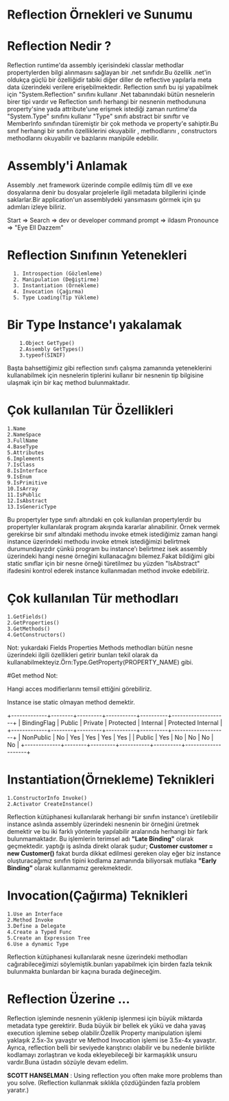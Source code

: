 # Reflection Örnekleri ve Sunumu


 # Reflection Nedir ? 
 
Reflection runtime'da assembly içerisindeki classlar methodlar propertylerden bilgi alınmasını sağlayan bir .net sınıfıdır.Bu özellik .net'in oldukça güçlü bir özelliğidir tabiki diğer diller de reflective yapılarla meta data üzerindeki verilere erişebilmektedir.
Reflection sınıfı bu işi yapabilmek için "System.Reflection" sınıfını kullanır .Net tabanındaki bütün nesnelerin birer tipi vardır ve Reflection sınıfı herhangi bir nesnenin methodununa property'sine yada attribute'une erişmek istediği zaman runtime'da "System.Type" sınıfını kullanır "Type" sınıfı abstract bir sınıftır ve MemberInfo sınıfından türemiştir bir çok methoda ve property'e sahiptir.Bu sınıf herhangi bir sınıfın özelliklerini okuyabilir , methodlarını , constructors methodlarını okuyabilir ve  bazılarını manipüle edebilir.
 # Assembly'i Anlamak
 
 Assembly .net framework üzerinde compile edilmiş tüm dll ve exe dosyalarına denir bu dosyalar projelerle ilgili metadata bilgilerini içinde saklarlar.Bir application'un assemblydeki yansımasını görmek için şu adımları izleye biliriz.
 
 Start  => Search => dev or developer command prompt => ildasm  Pronounce => "Eye Ell Dazzem"
 
 # Reflection Sınıfının Yetenekleri
      1. Introspection (Gözlemleme)
      2. Manipulation (Değiştirme)
      3. Instantiation (Örnekleme)
      4. Invocation (Çağırma)
      5. Type Loading(Tip Yükleme)
      
 # Bir Type Instance'ı yakalamak
        1.Object GetType()
        2.Assembly GetTypes()
        3.typeof(SINIF)         
 
Başta bahsettiğimiz gibi reflection sınıfı çalışma zamanında yeteneklerini kullanabilmek için nesnelerin tiplerini kullanır bir nesnenin tip  bilgisine ulaşmak için bir kaç method bulunmaktadır. 
     
# Çok kullanılan Tür Özellikleri
    1.Name
    2.NameSpace
    3.FullName
    4.BaseType
    5.Attributes
    6.Implements
    7.IsClass
    8.IsInterface
    9.IsEnum
    9.IsPrimitive
    10.IsArray
    11.IsPublic
    12.IsAbstract
    13.IsGenericType
    
Bu propertyler type sınıfı altındaki en çok kullanılan propertylerdir bu propertyler kullanılarak program akışında kararlar alınabilinir.
Örnek vermek gerekirse bir sınıf altındaki methodu invoke etmek istediğimiz zaman hangi instance üzerindeki methodu invoke etmek istediğimizi belirtmek durumundayızdır çünkü program bu instance'ı belirtmez isek assembly üzerindeki hangi nesne örneğini kullanacağını bilemez.Fakat bildiğimi gibi static sınıflar için bir nesne örneği türetilmez bu yüzden "IsAbstract" ifadesini kontrol ederek instance kullanmadan method invoke edebiliriz.
    
 # Çok kullanılan Tür methodları
    1.GetFields()
    2.GetProperties()
    3.GetMethods()
    4.GetConstructors()
Not: yukardaki Fields Properties Methods methodları bütün nesne üzerindeki ilgili özellikleri getirir bunları tekil olarak da       kullanabilmekteyiz.Örn:Type.GetProperty(PROPERTY_NAME) gibi.

#Get method Not:

Hangi acces modifierlarını temsil ettiğini görebiliriz.

Instance ise static olmayan method demektir.

+-------------+--------+---------+-----------+----------+--------------------+
| BindingFlag | Public | Private | Protected | Internal | Protected Internal |
+-------------+--------+---------+-----------+----------+--------------------+
| NonPublic   | No     | Yes     | Yes       | Yes      | Yes                |
| Public      | Yes    | No      | No        | No       | No                 |
+-------------+--------+---------+-----------+----------+--------------------+
  
       
# Instantiation(Örnekleme) Teknikleri
    1.ConstructorInfo Invoke()
    2.Activator CreateInstance() 
    
Reflection kütüphanesi kullanılarak herhangi bir sınıfın instance'ı üretilebilir instance aslında assembly üzerindeki nesnenin bir örneğini üretmek demektir ve bu iki farklı yöntemle yapılabilir aralarında herhangi bir fark bulunmamaktadır. Bu işlemlerin terimsel adı <b>"Late Binding"</b> olarak geçmektedir. yaptığı iş aslnda direkt olarak şudur;
<b> Customer customer = new Customer()</b>
fakat burda dikkat edilmesi gereken olay eğer biz instance oluşturacağımız sınıfın tipini kodlama zamanında biliyorsak mutlaka <b>"Early Binding" </b> olarak kullanmamız gerekmektedir.

# Invocation(Çağırma) Teknikleri
    1.Use an Interface
    2.Method Invoke
    3.Define a Delegate
    4.Create a Typed Func
    5.Create an Expression Tree
    6.Use a dynamic Type
    
Reflection kütüphanesi kullanılarak nesne üzerindeki methodları cağırabileceğimizi söylemiştik.bunları yapabilmek için birden fazla teknik bulunmakta bunlardan bir kaçına burada değineceğim.

   
# Reflection Üzerine ...

Reflection işleminde nesnenin yüklenip işlenmesi için büyük miktarda metadata type gerektirir. Buda büyük bir bellek ek yükü ve daha yavaş execution işlemine sebep olabilir.Özellik Property manipulation işlemi yaklaşık 2.5x-3x yavaştır ve Method Invocation işlemi ise 3.5x-4x yavaştır. Ayrıca, reflection belli bir seviyede karıştırıcı olabilir ve bu nedenle birlikte kodlamayı zorlaştıran ve koda ekleyebileceği bir karmaşıklık unsuru vardır.Buna üstadın sözüyle devam edelim.

 <b>SCOTT HANSELMAN</b> : Using reflection you often make more problems than you solve. 
 (Reflection kullanmak sıklıkla çözdüğünden fazla problem yaratır.)


   
   
  
